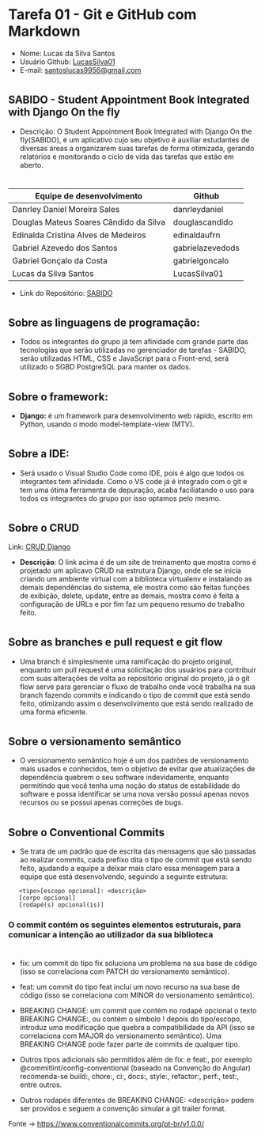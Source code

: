 # Tarefa 01 - Git e GitHub com Markdown

* Nome: Lucas da Silva Santos
* Usuário Github: [LucasSilva01](https://github.com/LucasSilva01)
* E-mail: santoslucas9956@gmail.com
#

## SABIDO - Student Appointment Book Integrated with Django On the fly



* Descrição: O Student Appointment Book Integrated with Django On the fly(SABIDO), é um aplicativo cujo seu objetivo é auxiliar estudantes de diversas áreas a organizarem suas tarefas de forma otimizada, gerando relatórios e monitorando o ciclo de vida das tarefas que estão em aberto.
#
| Equipe de desenvolvimento | Github
|----  | ---- |
| Danrley Daniel Moreira Sales | danrleydaniel
| Douglas Mateus Soares Cândido da Silva| douglascandido
| Edinalda Cristina Alves de Medeiros | edinaldaufrn
| Gabriel Azevedo dos Santos | gabrielazevedods
| Gabriel Gonçalo da Costa | gabrielgoncalo
| Lucas da Silva Santos | LucasSilva01


* Link do Repositório: [SABIDO](https://github.com/gabrielazevedods/engenharia-de-software-II)
#
## Sobre as linguagens de programação:

 - Todos os integrantes do grupo já tem afinidade com grande parte das tecnologias que serão utilizadas no gerenciador de tarefas - SABIDO, serão utilizadas HTML, CSS e JavaScript para o Front-end, será utilizado o SGBD PostgreSQL para manter os dados.

#
 ## Sobre o framework: 

- **Django:** é um framework para desenvolvimento web rápido, escrito em Python, usando o modo model-template-view (MTV).

#
## Sobre a IDE:

- Será usado o Visual Studio Code como IDE, pois é algo que todos os integrantes tem afinidade. Como o VS code já é integrado com o git e tem uma ótima ferramenta de depuração, acaba faciliatando o uso para todos os integrantes do grupo por isso optamos pelo mesmo.

# 
## Sobre o CRUD
Link: [CRUD Django](https://data-flair.training/blogs/django-crud-example/)
- **Descrição**:  O link acima é de um site de treinamento que mostra como é projetado um aplicavo CRUD na estrutura Django, onde ele se inicia criando um ambiente virtual com a biblioteca virtualenv e instalando as demais dependências do sistema, ele mostra como são feitas funções de exibição, delete, update, entre as demais, mostra como é feita a configuração de URLs e por fim faz um pequeno resumo do trabalho feito. 

#
## Sobre as branches e pull request e git flow

- Uma branch é simplesmente uma ramificação do projeto original, enquanto um pull request é uma solicitação dos usuários para contribuir com suas alterações de volta ao repositório original do projeto, já o git flow serve para gerenciar o fluxo de trabalho onde você trabalha na sua branch fazendo commits e indicando o tipo de commit que está sendo feito, otimizando assim o desenvolvimento que está sendo realizado de uma forma eficiente.

#
## Sobre o versionamento semântico

- O versionamento semântico hoje é um dos padrões de versionamento mais usados e conhecidos, tem o objetivo de evitar que atualizações de dependência quebrem o seu software indevidamente, enquanto permitindo que você tenha uma noção do status de estabilidade do software e possa identificar se uma nova versão possui apenas novos recursos ou se possui apenas correções de bugs.

#

## Sobre o Conventional Commits

 - Se trata de um padrão que de escrita das mensagens que são passadas ao realizar commits, cada prefixo dita o tipo de commit que está sendo feito, ajudando a equipe a deixar mais claro essa mensagem para a equipe que está desenvolvendo, seguindo a seguinte estrutura: 

 ```
    <tipo>[escopo opcional]: <descrição>
    [corpo opcional]
    [rodapé(s) opcional(is)]

 ```

### O commit contém os seguintes elementos estruturais, para comunicar a intenção ao utilizador da sua biblioteca
#
- fix: um commit do tipo fix soluciona um problema na sua base de código (isso se correlaciona com PATCH do versionamento semântico).

- feat: um commit do tipo feat inclui um novo recurso na sua base de código (isso se correlaciona com MINOR do versionamento semântico).

- BREAKING CHANGE: um commit que contém no rodapé opcional o texto BREAKING CHANGE:, ou contém o símbolo ! depois do tipo/escopo, introduz uma modificação que quebra a compatibilidade da API (isso se correlaciona com MAJOR do versionamento semântico). Uma BREAKING CHANGE pode fazer parte de commits de qualquer tipo.

- Outros tipos adicionais são permitidos além de fix: e feat:, por exemplo @commitlint/config-conventional (baseado na Convenção do Angular) recomenda-se build:, chore:, ci:, docs:, style:, refactor:, perf:, test:, entre outros.

- Outros rodapés diferentes de BREAKING CHANGE: <descrição> podem ser providos e seguem a convenção simular a git trailer format.

Fonte -> https://www.conventionalcommits.org/pt-br/v1.0.0/
